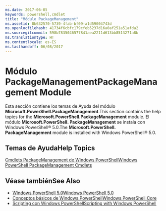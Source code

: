 ```yaml
---
ms.date: 2017-06-05
keywords: powershell,cmdlet
title: "Módulo PackageManagement"
ms.assetid: 8b632570-5739-4fab-bf09-a1d59004743d
ms.openlocfilehash: 41734f6cbfc179cfeb5237d16a0af251a51afda2
ms.sourcegitcommit: 598b7835046577841aea2211d613bb8513271a8b
ms.translationtype: HT
ms.contentlocale: es-ES
ms.lasthandoff: 06/08/2017
---
```

# <a name="packagemanagement-module"></a><span data-ttu-id="6f8ae-103">Módulo PackageManagement</span><span class="sxs-lookup"><span data-stu-id="6f8ae-103">PackageManagement Module</span></span>
<span data-ttu-id="6f8ae-104">Esta sección contiene los temas de Ayuda del módulo **Microsoft.PowerShell.PackageManagement**.</span><span class="sxs-lookup"><span data-stu-id="6f8ae-104">This section contains the help topics for the **Microsoft.PowerShell.PackageManagement** module.</span></span> <span data-ttu-id="6f8ae-105">El módulo **Microsoft.PowerShell. PackageManagement** se instala con Windows PowerShell® 5.0.</span><span class="sxs-lookup"><span data-stu-id="6f8ae-105">The **Microsoft.PowerShell. PackageManagement** module is installed with Windows PowerShell® 5.0.</span></span>

## <a name="help-topics"></a><span data-ttu-id="6f8ae-106">Temas de Ayuda</span><span class="sxs-lookup"><span data-stu-id="6f8ae-106">Help Topics</span></span>
[<span data-ttu-id="6f8ae-107">Cmdlets PackageManagement de Windows PowerShell</span><span class="sxs-lookup"><span data-stu-id="6f8ae-107">Windows PowerShell PackageManagement Cmdlets</span></span>](http://technet.microsoft.com/library/dn890706(v=wps.640).aspx)

## <a name="see-also"></a><span data-ttu-id="6f8ae-108">Véase también</span><span class="sxs-lookup"><span data-stu-id="6f8ae-108">See Also</span></span>
- [<span data-ttu-id="6f8ae-109">Windows PowerShell 5.0</span><span class="sxs-lookup"><span data-stu-id="6f8ae-109">Windows PowerShell 5.0</span></span>](Windows-PowerShell-5.0.md)
- [<span data-ttu-id="6f8ae-110">Conceptos básicos de Windows PowerShell</span><span class="sxs-lookup"><span data-stu-id="6f8ae-110">Windows PowerShell Core</span></span>](https://technet.microsoft.com/en-us/library/4b75f1e4-f327-48f3-92ab-bf5435094d41)
- [<span data-ttu-id="6f8ae-111">Scripting con Windows PowerShell</span><span class="sxs-lookup"><span data-stu-id="6f8ae-111">Scripting with Windows PowerShell</span></span>](../../getting-started/fundamental/Scripting-with-Windows-PowerShell.md)

